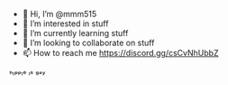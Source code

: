 - 👋 Hi, I’m @mmm515
- 👀 I’m interested in stuff
- 🌱 I’m currently learning stuff
- 💞️ I’m looking to collaborate on stuff
- 📫 How to reach me https://discord.gg/csCvNhUbbZ



ʰᶦᵖᵖᶦᵉ ᶦˢ ᵍᵃʸ
